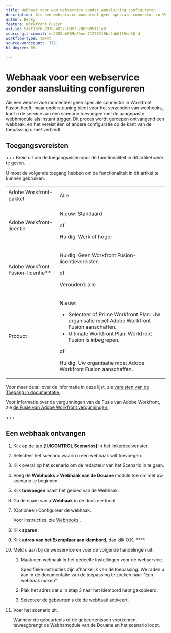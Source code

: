 ```yaml
---
title: Webhaak voor een webservice zonder aansluiting configureren
description: Als een webservice momenteel geen speciale connector in Workfront Fusion heeft, maar ondersteuning biedt voor het verzenden van webhooks, kunt u de service aan een scenario toevoegen met de aangepaste webhmodule als instant trigger.
author: Becky
feature: Workfront Fusion
exl-id: 51ef13fb-2978-4927-8d5f-7d83995f11e0
source-git-commit: ec2388ab509e89aec71278210bc4ab6f55ed38fd
workflow-type: tm+mt
source-wordcount: '372'
ht-degree: 0%

---
```


# Webhaak voor een webservice zonder aansluiting configureren

Als een webservice momenteel geen speciale connector in Workfront Fusion heeft, maar ondersteuning biedt voor het verzenden van webhooks, kunt u de service aan een scenario toevoegen met de aangepaste webhmodule als instant trigger. Dit proces wordt geroepen ontvangend een webhaak, en het vereist één of andere configuratie op de kant van de toepassing u met verbindt.

## Toegangsvereisten

+++ Breid uit om de toegangseisen voor de functionaliteit in dit artikel weer te geven.

U moet de volgende toegang hebben om de functionaliteit in dit artikel te kunnen gebruiken:

<table style="table-layout:auto">
 <col> 
 <col> 
 <tbody> 
  <tr> 
   <td role="rowheader">Adobe Workfront-pakket 
   <td> <p>Alle</p> </td> 
  </tr> 
  <tr data-mc-conditions=""> 
   <td role="rowheader">Adobe Workfront-licentie</td> 
   <td> <p>Nieuw: Standaard</p><p>of</p><p>Huidig: Werk of hoger</p> </td> 
  </tr> 
  <tr> 
   <td role="rowheader">Adobe Workfront Fusion-licentie**</td> 
   <td>
   <p>Huidig: Geen Workfront Fusion-licentievereisten</p>
   <p>of</p>
   <p>Verouderd: alle </p>
   </td> 
  </tr> 
  <tr> 
   <td role="rowheader">Product</td> 
   <td>
   <p>Nieuw:</p> <ul><li>Selecteer of Prime Workfront Plan: Uw organisatie moet Adobe Workfront Fusion aanschaffen.</li><li>Ultimate Workfront Plan: Workfront Fusion is inbegrepen.</li></ul>
   <p>of</p>
   <p>Huidig: Uw organisatie moet Adobe Workfront Fusion aanschaffen.</p>
   </td> 
  </tr>
 </tbody> 
</table>

Voor meer detail over de informatie in deze lijst, zie [ vereisten van de Toegang in documentatie ](/help/workfront-fusion/references/licenses-and-roles/access-level-requirements-in-documentation.md).

Voor informatie over de vergunningen van de Fusie van Adobe Workfront, zie [ de Fusie van Adobe Workfront vergunningen ](/help/workfront-fusion/set-up-and-manage-workfront-fusion/licensing-operations-overview/license-automation-vs-integration.md).

+++

## Een webhaak ontvangen

1. Klik op de tab **[!UICONTROL Scenarios]** in het linkerdeelvenster.
1. Selecteer het scenario waarin u een webhaak wilt toevoegen.
1. Klik overal op het scenario om de redacteur van het Scenario in te gaan.
1. Voeg de **Webhooks > Webhaak van de Douane** module toe om met uw scenario te beginnen.
1. Klik **toevoegen** naast het gebied van de Webhaak.
1. Ga de naam van a **Webhaak** in de doos die toont
1. (Optioneel) Configureer de webhaak.

   Voor instructies, zie [ Webhooks ](/help/workfront-fusion/references/apps-and-modules/universal-connectors/webhooks-updated.md).

1. Klik **sparen**.

1. Klik **adres van het Exemplaar aan klembord**, dan klik O.K. ****.

1. Meld u aan bij de webservice en voer de volgende handelingen uit:

   1. Maak een webhaak in het gedeelte Instellingen voor de webservice.

      Specifieke instructies zijn afhankelijk van de toepassing. We raden u aan in de documentatie van de toepassing te zoeken naar &quot;Een webhaak maken&quot;.
   1. Plak het adres dat u in stap 3 naar het klembord hebt gekopieerd.
   1. Selecteer de gebeurtenis die de webhaak activeert.

1. Voer het scenario uit.

   Wanneer de gebeurtenis of de gebeurtenissen voorkomen, teweegbrengt de Webhamodule van de Douane en het scenario loopt.
